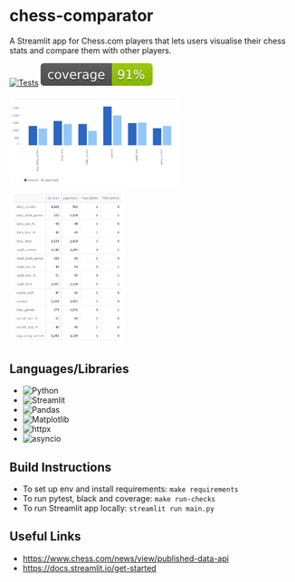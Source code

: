 # chess-comparator

A Streamlit app for Chess.com players that lets users visualise their chess stats and compare them with other players.

[![Tests](https://github.com/FloatingBrioche/chess-comparator/actions/workflows/tests.yaml/badge.svg)](https://github.com/FloatingBrioche/chess-comparator/actions/workflows/tests.yaml)
[![Coverage](./docs/coverage.svg)](./documentation/coverage.txt)


<img src="./docs/chess_comparator_bar.png" width="60%" height="60%" alt="Example bar chart comparison">

<img src="./docs/chess_comparator_table.png" width="40%" height="40%" alt="Example table  comparison">



## Languages/Libraries

- ![Python](https://img.shields.io/badge/python-3670A0?style=for-the-badge&logo=python&logoColor=ffdd54)
- ![Streamlit](https://img.shields.io/badge/-Streamlit-FF4B4B?style=flat&logo=streamlit&logoColor=white)
- ![Pandas](https://img.shields.io/badge/Pandas-150458?logo=pandas&logoColor=fff)
- ![Matplotlib](https://custom-icon-badges.demolab.com/badge/Matplotlib-71D291?logo=matplotlib&logoColor=fff)
- ![httpx](https://img.shields.io/badge/httpx-v.0.28.1-blue)
- ![asyncio](https://img.shields.io/badge/asyncio-v.3.4.3-blue)

## Build Instructions

- To set up env and install requirements: `make requirements`
- To run pytest, black and coverage: `make run-checks`
- To run Streamlit app locally: `streamlit run main.py`

## Useful Links

- https://www.chess.com/news/view/published-data-api
- https://docs.streamlit.io/get-started